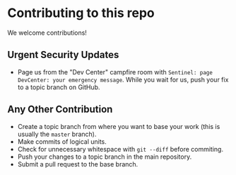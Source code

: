 # Contributing to this repo

We welcome contributions!

## Urgent Security Updates
* Page us from the "Dev Center" campfire room with `Sentinel: page DevCenter: your emergency message`. While you wait for us, push your fix to a topic branch on GitHub.

## Any Other Contribution

* Create a topic branch from where you want to base your work (this is usually the `master` branch).
* Make commits of logical units.
* Check for unnecessary whitespace with `git --diff` before commiting.
* Push your changes to a topic branch in the main repository.
* Submit a pull request to the base branch.
